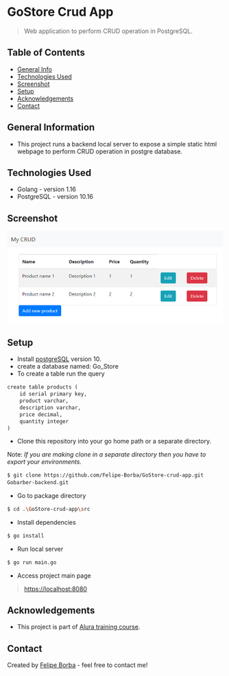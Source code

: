# GoStore Crud App 
> Web application to perform CRUD operation in PostgreSQL.


## Table of Contents
* [General Info](#general-information)
* [Technologies Used](#technologies-used)
* [Screenshot](#screenshot)
* [Setup](#setup)
* [Acknowledgements](#acknowledgements)
* [Contact](#contact)


## General Information
- This project runs a backend local server to expose a simple static html webpage to perform CRUD operation in postgre database.


## Technologies Used
- Golang - version 1.16
- PostgreSQL - version 10.16


## Screenshot
![Main page](./img/MainPage.png)


## Setup
* Install [postgreSQL](https://www.postgresql.org/) version 10.
* create a database named: Go_Store
* To create a table run the query
```
create table products (
    id serial primary key,
    product varchar,
    description varchar,
    price decimal,
    quantity integer
)
```

* Clone this repository into your go home path or a separate directory.

Note: _If you are making clone in a separate directory then you have to export your environments._
```bash
$ git clone https://github.com/Felipe-Borba/GoStore-crud-app.git
Gobarber-backend.git
```
* Go to package directory
```bash
$ cd .\GoStore-crud-app\src
```

* Install dependencies
```bash
$ go install
```
<!-- verify that -->

* Run local server
```bash
$ go run main.go
```

* Access project main page
> [https://localhost:8080](https://localhost:8080)


## Acknowledgements
- This project is part of [Alura training course](https://www.alura.com.br/curso-online-go-lang-web).


## Contact
Created by [Felipe Borba](https://github.com/Felipe-Borba) - feel free to contact me!
